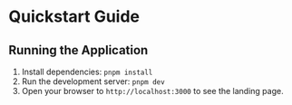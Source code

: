 # Quickstart Guide

## Running the Application

1. Install dependencies: `pnpm install`
2. Run the development server: `pnpm dev`
3. Open your browser to `http://localhost:3000` to see the landing page.
